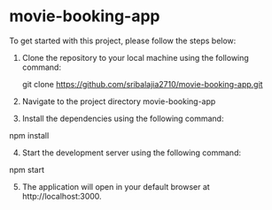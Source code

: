 # movie-booking-app

To get started with this project, please follow the steps below:

1. Clone the repository to your local machine using the following command:

   git clone https://github.com/sribalajia2710/movie-booking-app.git

2. Navigate to the project directory movie-booking-app
3. Install the dependencies using the following command:

npm install

4. Start the development server using the following command:

npm start

5. The application will open in your default browser at http://localhost:3000.
